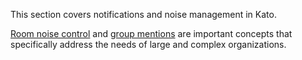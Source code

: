 This section covers notifications and noise management in Kato.

[Room noise control](/articles/en/notifications/noise-control) and [group mentions](/articles/en/notifications/group-mentions) are important concepts that specifically address the needs of large and complex organizations.
